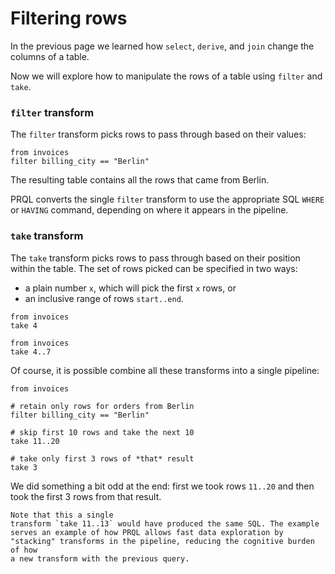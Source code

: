 # Filtering rows

In the previous page we learned how `select`, `derive`, and `join` change the
columns of a table.

Now we will explore how to manipulate the rows of a table using `filter` and
`take`.

### `filter` transform

The `filter` transform picks rows to pass through based on their values:

```prql no-eval
from invoices
filter billing_city == "Berlin"
```

The resulting table contains all the rows that came from Berlin.

PRQL converts the single `filter` transform to use the appropriate SQL `WHERE`
or `HAVING` command, depending on where it appears in the pipeline.

### `take` transform

The `take` transform picks rows to pass through based on their position within
the table. The set of rows picked can be specified in two ways:

- a plain number `x`, which will pick the first `x` rows, or
- an inclusive range of rows `start..end`.

```prql no-eval
from invoices
take 4
```

```prql no-eval
from invoices
take 4..7
```

Of course, it is possible combine all these transforms into a single pipeline:

```prql no-eval
from invoices

# retain only rows for orders from Berlin
filter billing_city == "Berlin"

# skip first 10 rows and take the next 10
take 11..20

# take only first 3 rows of *that* result
take 3
```

We did something a bit odd at the end: first we took rows `11..20` and then took
the first 3 rows from that result.

```admonish note
Note that this a single
transform `take 11..13` would have produced the same SQL. The example
serves an example of how PRQL allows fast data exploration by
"stacking" transforms in the pipeline, reducing the cognitive burden of how
a new transform with the previous query.
```
